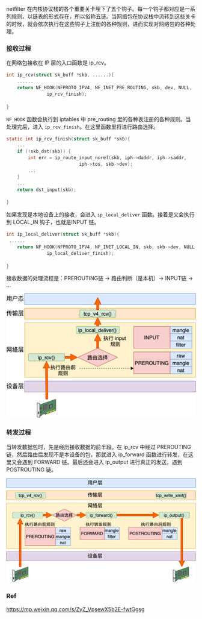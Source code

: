 netfilter 在内核协议栈的各个重要关卡埋下了五个钩子。每一个钩子都对应是一系列规则，以链表的形式存在，所以俗称五链。当网络包在协议栈中流转到这些关卡的时候，就会依次执行在这些钩子上注册的各种规则，进而实现对网络包的各种处理。

### 接收过程

在网络包接收在 IP 层的入口函数是 ip_rcv。

```c
int ip_rcv(struct sk_buff *skb, ......){
    ......
    return NF_HOOK(NFPROTO_IPV4, NF_INET_PRE_ROUTING, skb, dev, NULL,
               ip_rcv_finish);

}
```

`NF_HOOK` 函数会执行到 iptables 中 pre_routing 里的各种表注册的各种规则。当处理完后，进入 `ip_rcv_finish`。在这里函数里将进行路由选择。

```c
static int ip_rcv_finish(struct sk_buff *skb){
    ...
    if (!skb_dst(skb)) {
        int err = ip_route_input_noref(skb, iph->daddr, iph->saddr,
                           iph->tos, skb->dev);
        ...
    }
    ...
    return dst_input(skb);

}
```

如果发现是本地设备上的接收，会进入 `ip_local_deliver` 函数。接着是又会执行到 LOCAL_IN 钩子，也就是INPUT 链。

```c
int ip_local_deliver(struct sk_buff *skb){
 ......
    return NF_HOOK(NFPROTO_IPV4, NF_INET_LOCAL_IN, skb, skb->dev, NULL,
               ip_local_deliver_finish);

}
```

接收数据的处理流程是：PREROUTING链 -> 路由判断（是本机）-> INPUT链 -> ...

![image-20220804002231023](images/image-20220804002231023.png)

### 转发过程

当转发数据包时，先是经历接收数据的前半段。在 ip_rcv 中经过 PREROUTING 链，然后路由后发现不是本设备的包，那就进入 ip_forward 函数进行转发，在这里又会遇到 FORWARD 链。最后还会进入 ip_output 进行真正的发送，遇到 POSTROUTING 链。

![image-20220804002851493](images/image-20220804002851493.png)

### Ref

https://mp.weixin.qq.com/s/ZyZ_VpsewX5b2E-fwtGgsg